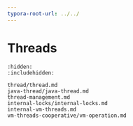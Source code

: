 ```yaml
---
typora-root-url: ../../
---
```


# Threads

```{toctree}
:hidden:
:includehidden:

thread/thread.md
java-thread/java-thread.md
thread-management.md
internal-locks/internal-locks.md
internal-vm-threads.md
vm-threads-cooperative/vm-operation.md
```





